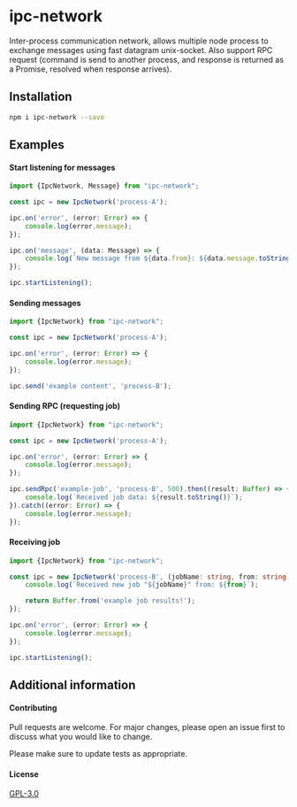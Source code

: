 # ipc-network

Inter-process communication network, allows multiple node process to exchange messages using fast datagram unix-socket.
Also support RPC request (command is send to another process, and response is returned as a Promise, resolved when response arrives).

## Installation
```bash
npm i ipc-network --save
```

## Examples
#### Start listening for messages
```typescript
import {IpcNetwork, Message} from "ipc-network";

const ipc = new IpcNetwork('process-A');

ipc.on('error', (error: Error) => {
    console.log(error.message);
});

ipc.on('message', (data: Message) => {
    console.log(`New message from ${data.from}: ${data.message.toString()}`);
});

ipc.startListening();
```

#### Sending messages
```typescript
import {IpcNetwork} from "ipc-network";

const ipc = new IpcNetwork('process-A');

ipc.on('error', (error: Error) => {
    console.log(error.message);
});

ipc.send('example content', 'process-B');
```
#### Sending RPC (requesting job)
```typescript
import {IpcNetwork} from "ipc-network";

const ipc = new IpcNetwork('process-A');

ipc.on('error', (error: Error) => {
    console.log(error.message);
});

ipc.sendRpc('example-job', 'process-B', 500).then((result: Buffer) => {
    console.log(`Received job data: ${result.toString()}`);
}).catch((error: Error) => {
    console.log(error.message);
});
```

#### Receiving job
```typescript
import {IpcNetwork} from "ipc-network";

const ipc = new IpcNetwork('process-B', (jobName: string, from: string) => {
    console.log(`Received new job "${jobName}" from: ${from}`);

    return Buffer.from('example job results!');
});

ipc.on('error', (error: Error) => {
    console.log(error.message);
});

ipc.startListening();
```

## Additional information 
#### Contributing
Pull requests are welcome. For major changes, please open an issue first to discuss what you would like to change.

Please make sure to update tests as appropriate.

#### License
[GPL-3.0](https://choosealicense.com/licenses/gpl-3.0/)
